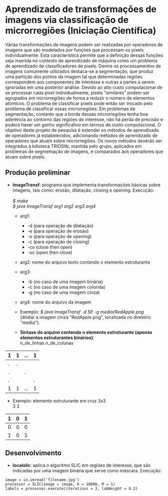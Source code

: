 # Aprendizado de transformações de imagens via classificação de microrregiões (Iniciação Científica)
<p> Várias transformações de imagens podem ser realizadas por operadores de imagens que são modelados por funções que processam os pixels individualmente. Esta caracterı́stica permite que a definição dessas funções seja inserida no contexto de aprendizado de máquina como um problema de aprendizado de classificadores de pixels. Dentre os processamentos de imagens comumente utilizados destaca-se a segmentação, que produz uma partição dos pontos da imagem tal que determinadas regiões correspondem aos componentes de interesse e outras a partes a serem ignoradas em uma posterior análise. Devido ao alto custo computacional de se processar cada pixel individualmente, pixels “similares” podem ser agrupados em microrregiões de forma a reduzir o número de elementos atômicos. O problema de classificar pixels pode então ser trocado pelo problema de classificar essas microrregiões. Em problemas de segmentação, contanto que a borda dessas microrregiões tenha boa aderência ao contorno das regiões de interesse, não há perda de precisão e poderá haver um ganho significativo em termos de custo computacional. O objetivo deste projeto de pesquisa é estender os métodos de aprendizado de operadores já estabelecidos, adicionando métodos de aprendizado de operadores que atuam sobre microrregiões. Os novos métodos deverão ser integrados à bilioteca TRIOSlib, mantida pelo grupo, aplicados em problemas de segmentação de imagens, e comparados aos operadores que atuam sobre pixels. </p>

## Produção preliminar 

* **ImageTransf**: programa que implementa transformações básicas sobre imagens, tais como: erosão, dilatação, closing e opening. Execução: </br>  
*$ make* </br>
*$ java ImageTransf arg1 arg2 arg3 arg4*

  * arg1: 
    * -d (para operação de dilatação) 
    * -e (para operação de erosão)
    * -o (para operação de opening) 
    * -c (para operação de closing)
    * -co (close then open)
    * -oc (open then close)

  * arg2: nome do arquivo texto contendo o elemento estruturante

  * arg3: 
    * -b (no caso de uma imagem binária) 
    * -c (no caso de uma imagem colorida)
    * -g (no caso de uma imagem cinza) 

  * arg4: nome do arquivo da imagem

  * Exemplo: *$ java ImageTransf -d SE -g media/RedApple.png*</br>
(dilatar a imagem cinza "RedApple.png", localizada no diretório "media").

  * **Síntaxe do arquivo contendo o elemento estruturante (apenas elementos estruturantes binários)**: </br>
n_de_linhas n_de_colunas

| 1 | 1 | ... | 1 |
|---|---|-----|---|
| . | . |     |   |
| . |   | .   |   |
| . |   |     | . |
| 1 | 1 | ... | 1 |

   * Exemplo: elemento estruturante em cruz 3x3 </br>
3 3

| 1 | 0 | 1 |
|---|---|---|
| 0 | 0 | 0 |
| 1 | 0 | 1 |

## Desenvolvimento

 * **localslic**: aplica o algoritmo SLIC em regiões de interesse, que são indicadas por uma imagem binária que serve como máscara. Execução: 

```
image = io.imread('filename.jpg')
processor = SLIC(image = image, K = 10000, M = 1)
labels = processor.execute(iterations = 3, labWeight = 0.2)
``` 

 
